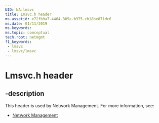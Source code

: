 ```yaml
---
UID: NA:lmsvc
title: Lmsvc.h header
ms.assetid: e72fb0a7-4464-305a-b375-cb18be871dc6
ms.date: 01/11/2019
ms.keywords: 
ms.topic: conceptual
tech.root: netmgmt
f1_keywords:
 - lmsvc
 - lmsvc/lmsvc
---
```


# Lmsvc.h header


## -description

This header is used by Network Management. For more information, see:

- [Network Management](../_netmgmt/index.md)


